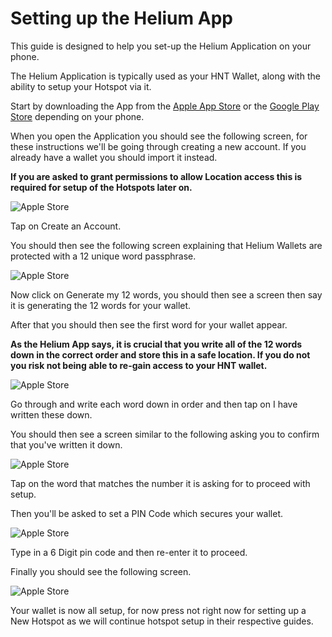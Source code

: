 # Setting up the Helium App


This guide is designed to help you set-up the Helium Application on your phone.

The Helium Application is typically used as your HNT Wallet, along with the ability to setup your Hotspot via it.

Start by downloading the App from the [Apple App Store](https://apps.apple.com/us/app/helium-hotspot/id1450463605) or the [Google Play Store](https://play.google.com/store/apps/details?id=com.helium.wallet) depending on your phone.

When you open the Application you should see the following screen, for these instructions we'll be going through creating a new account. If you already have a wallet you should import it instead.

**If you are asked to grant permissions to allow Location access this is required for setup of the Hotspots later on.**

![Apple Store](../media/screenshots/ios/ph.jpg  ':size=350')

Tap on Create an Account.

You should then see the following screen explaining that Helium Wallets are protected with a 12 unique word passphrase.

![Apple Store](../media/screenshots/ios/ph.jpg  ':size=350')

Now click on Generate my 12 words, you should then see a screen then say it is generating the 12 words for your wallet.

After that you should then see the first word for your wallet appear.

**As the Helium App says, it is crucial that you write all of the 12 words down in the correct order and store this in a safe location. If you do not you risk not being able to re-gain access to your HNT wallet.**

![Apple Store](../media/screenshots/ios/ph.jpg  ':size=350')

Go through and write each word down in order and then tap on I have written these down.

You should then see a screen similar to the following asking you to confirm that you've written it down.

![Apple Store](../media/screenshots/ios/ph.jpg  ':size=350')

Tap on the word that matches the number it is asking for to proceed with setup.

Then you'll be asked to set a PIN Code which secures your wallet.

![Apple Store](../media/screenshots/ios/ph.jpg  ':size=350')

Type in a 6 Digit pin code and then re-enter it to proceed.

Finally you should see the following screen.

![Apple Store](../media/screenshots/ios/ph.jpg  ':size=350')

Your wallet is now all setup, for now press not right now for setting up a New Hotspot as we will continue hotspot setup in their respective guides.
